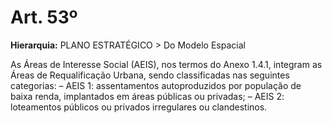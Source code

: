 # Art. 53º

**Hierarquia:** PLANO ESTRATÉGICO > Do Modelo Espacial

As Áreas de Interesse Social (AEIS), nos termos do Anexo 1.4.1, integram as Áreas de Requalificação Urbana, sendo classificadas nas seguintes categorias:
– AEIS 1: assentamentos autoproduzidos por população de baixa renda, implantados em áreas públicas ou privadas;
– AEIS 2: loteamentos públicos ou privados irregulares ou clandestinos.







